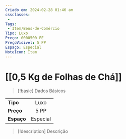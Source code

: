 ```yaml
---
Criado em: 2024-02-28 01:46 am
cssclasses:
 - 
Tags:
 - Item/Bens-de-Comércio
Tipo: Luxo
Preço: 0000500 PE
PreçoVisivel: 5 PP
Espaço: Especial
NoteIcon: Item
---
```

# [[0,5 Kg de Folhas de Chá]]

> [!basic] Dados Básicos
> 
|            |     |
| ---------- |:---:|
| **Tipo**   |  Luxo   |
| **Preço**  |  5 PP   |
| **Espaço** |   Especial   |
>
 
> [!description] Descrição
> 
>
